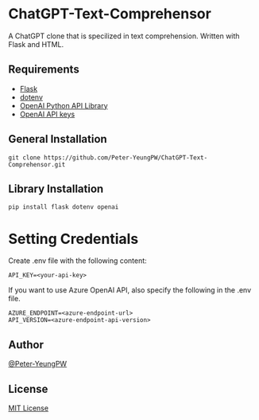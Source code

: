 # ChatGPT-Text-Comprehensor

A ChatGPT clone that is specilized in text comprehension. Written with Flask and HTML.

## Requirements
- [Flask](https://flask.palletsprojects.com/en/stable/)
- [dotenv](https://pypi.org/project/python-dotenv/)
- [OpenAI Python API Library](https://pypi.org/project/openai/)
- [OpenAI API keys](https://platform.openai.com/api-keys)

## General Installation
```
git clone https://github.com/Peter-YeungPW/ChatGPT-Text-Comprehensor.git
```

## Library Installation
```
pip install flask dotenv openai
```

# Setting Credentials

Create .env file with the following content:

```
API_KEY=<your-api-key>
```

If you want to use Azure OpenAI API, also specify the following in the .env file.

```
AZURE_ENDPOINT=<azure-endpoint-url>
API_VERSION=<azure-endpoint-api-version>
```

## Author
[@Peter-YeungPW](https://github.com/Peter-YeungPW)

## License
[MIT License](LICENSE)
